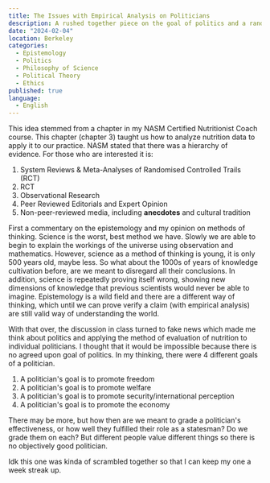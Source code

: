 ```yaml
---
title: The Issues with Empirical Analysis on Politicians
description: A rushed together piece on the goal of politics and a random rant on epistemology
date: "2024-02-04"
location: Berkeley
categories:
  - Epistemology
  - Politics
  - Philosophy of Science
  - Political Theory
  - Ethics
published: true
language:
  - English
---
```


This idea stemmed from a chapter in my NASM Certified Nutritionist Coach course. This chapter (chapter 3) taught us how to analyze nutrition data to apply it to our practice. NASM stated that there was a hierarchy of evidence. For those who are interested it is:

1. System Reviews & Meta-Analyses of Randomised Controlled Trails (RCT)
2. RCT
3. Observational Research
4. Peer Reviewed Editorials and Expert Opinion
5. Non-peer-reviewed media, including **anecdotes** and cultural tradition

First a commentary on the epistemology and my opinion on methods of thinking. Science is the worst, best method we have. Slowly we are able to begin to explain the workings of the universe using observation and mathematics. However, science as a method of thinking is young, it is only 500 years old, maybe less. So what about the 1000s of years of knowledge cultivation before, are we meant to disregard all their conclusions. In addition, science is repeatedly proving itself wrong, showing new dimensions of knowledge that previous scientists would never be able to imagine. Epistemology is a wild field and there are a different way of thinking, which until we can prove verify a claim (with empirical analysis) are still valid way of understanding the world.

With that over, the discussion in class turned to fake news which made me think about politics and applying the method of evaluation of nutrition to individual politicians. I thought that it would be impossible because there is no agreed upon goal of politics. In my thinking, there were 4 different goals of a politician.

1. A politician's goal is to promote freedom
2. A politician's goal is to promote welfare
3. A politician's goal is to promote security/international perception
4. A politician's goal is to promote the economy

There may be more, but how then are we meant to grade a politician's effectiveness, or how well they fulfilled their role as a statesman? Do we grade them on each? But different people value different things so there is no objectively good politician.

Idk this one was kinda of scrambled together so that I can keep my one a week streak up.
